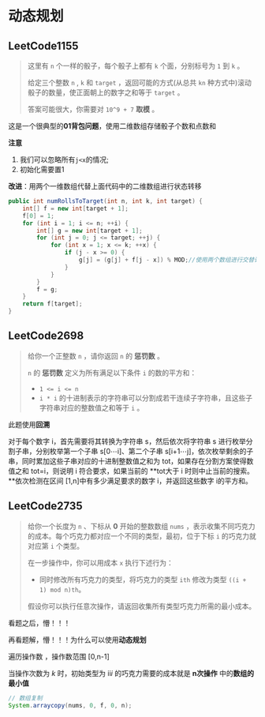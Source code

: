 # 动态规划

## LeetCode1155

> 这里有 `n` 个一样的骰子，每个骰子上都有 `k` 个面，分别标号为 `1` 到 `k` 。
>
> 给定三个整数 `n` , `k` 和 `target` ，返回可能的方式(从总共 `kn` 种方式中)滚动骰子的数量，使正面朝上的数字之和等于 `target` 。
>
> 答案可能很大，你需要对 `10^9 + 7` **取模** 。

这是一个很典型的**01背包问题**，使用二维数组存储骰子个数和点数和

**注意**

1. 我们可以忽略所有`j<x`的情况;
2. 初始化需要置1

**改进**：用两个一维数组代替上面代码中的二维数组进行状态转移

```java
public int numRollsToTarget(int n, int k, int target) {
    int[] f = new int[target + 1];
    f[0] = 1;
    for (int i = 1; i <= n; ++i) {
        int[] g = new int[target + 1];
        for (int j = 0; j <= target; ++j) {
            for (int x = 1; x <= k; ++x) {
                if (j - x >= 0) {
                    g[j] = (g[j] + f[j - x]) % MOD;//使用两个数组进行交替计算
                }
            }
        }
        f = g;
    }
    return f[target];
}
```

## LeetCode2698

> 给你一个正整数 `n` ，请你返回 `n` 的 **惩罚数** 。
>
> `n` 的 **惩罚数** 定义为所有满足以下条件 `i` 的数的平方和：
>
> - `1 <= i <= n`
> - `i * i` 的十进制表示的字符串可以分割成若干连续子字符串，且这些子字符串对应的整数值之和等于 `i` 。

此题使用**回溯**

对于每个数字 i，首先需要将其转换为字符串 s，然后依次将字符串 s 进行枚举分割子串，分别枚举第一个子串 s[0⋯i]、第二个子串 s[i+1⋯j]，依次枚举剩余的子串，同时累加这些子串对应的十进制整数值之和为 tot，如果存在分割方案使得数值之和 tot=i，则说明 i 符合要求，如果当前的 **tot大于 i 时则中止当前的搜索。**依次检测在区间 [1,n]中有多少满足要求的数字 i，并返回这些数字 i的平方和。

## LeetCode2735

> 给你一个长度为 `n` 、下标从 **0** 开始的整数数组 `nums` ，表示收集不同巧克力的成本。每个巧克力都对应一个不同的类型，最初，位于下标 `i` 的巧克力就对应第 `i` 个类型。
>
> 在一步操作中，你可以用成本 `x` 执行下述行为：
>
> - 同时修改所有巧克力的类型，将巧克力的类型 `ith` 修改为类型 `((i + 1) mod n)th`。
>
> 假设你可以执行任意次操作，请返回收集所有类型巧克力所需的最小成本。

看题之后，懵！！！

再看题解，懵！！！为什么可以使用**动态规划**

遍历操作数 ，操作数范围 [0,n-1] 

当操作次数为 *k* 时，初始类型为 ii*i* 的巧克力需要的成本就是 **n次操作** 中的**数组的最小值**

```java
// 数组复制
System.arraycopy(nums, 0, f, 0, n);
```

